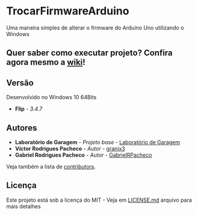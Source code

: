 # TrocarFirmwareArduino
Uma maneira simples de alterar o firmware do Arduino Uno utilizando o Windows

## Quer saber como executar projeto? Confira agora mesmo a [wiki](https://github.com/BrinoOficial/TrocarFirmwareArduino/wiki)!

## Versão
Desenvolvido no Windows 10 64Bits
* **Flip** - *3.4.7*

## Autores

* **Laboratório de Garagem** - *Projeto base* - [Laboratório de Garagem](http://labdegaragem.com/profiles/blogs/tutorial-joystick-shield-arduino-uno-unojoy)
* **Víctor Rodrigues Pacheco** - *Autor* - [granix3](https://github.com/granix3)
* **Gabriel Rodrigues Pacheco** - *Autor* - [GabrielRPacheco](https://github.com/gabrielRPacheco)


Veja também a lista de [contributors](https://github.com/BrinoOficial/TrocarFirmwareArduino/graphs/contributors).

## Licença

Este projeto está sob a licença do MIT - Veja em [LICENSE.md](LICENSE.md) arquivo para mais detalhes
